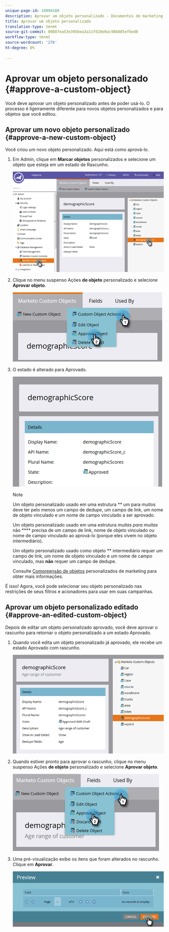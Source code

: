```yaml
---
unique-page-id: 10094188
description: Aprovar um objeto personalizado - Documentos de marketing - Documentação do produto
title: Aprovar um objeto personalizado
translation-type: tm+mt
source-git-commit: 00887ea53e395bea3a11fd28e0ac98b085ef6ed8
workflow-type: tm+mt
source-wordcount: '276'
ht-degree: 0%

---
```



# Aprovar um objeto personalizado {#approve-a-custom-object}

Você deve aprovar um objeto personalizado antes de poder usá-lo. O processo é ligeiramente diferente para novos objetos personalizados e para objetos que você editou.

## Aprovar um novo objeto personalizado {#approve-a-new-custom-object}

Você criou um novo objeto personalizado. Aqui está como aprová-lo.

1. Em Admin, clique em **Marcar objetos** personalizados e selecione um objeto que esteja em um estado de Rascunho.

   ![](assets/one.png)

1. Clique no menu suspenso Ações **de objeto** personalizado e selecione **Aprovar objeto**.

   ![](assets/two.png)

1. O estado é alterado para Aprovado.

   ![](assets/three.png)

   >[!NOTE]
   >
   >Um objeto personalizado usado em uma estrutura ** um para muitos deve ter pelo menos um campo de dedupe, um campo de link, um nome de objeto vinculado e um nome de campo vinculado a ser aprovado.
   >
   >
   >Um objeto personalizado usado em uma estrutura *muitas para muitas* não **** precisa de um campo de link, nome de objeto vinculado ou nome de campo vinculado ao aprová-lo (porque eles vivem no objeto intermediário).
   >
   >
   >Um objeto personalizado usado como objeto ** intermediário requer um campo de link, um nome de objeto vinculado e um nome de campo vinculado, mas **não** requer um campo de dedupe.
   >
   >
   >Consulte [Compreensão de objetos](understanding-marketo-custom-objects.md) personalizados de marketing para obter mais informações.

É isso! Agora, você pode selecionar seu objeto personalizado nas restrições de seus filtros e acionadores para usar em suas campanhas.

## Aprovar um objeto personalizado editado {#approve-an-edited-custom-object}

Depois de editar um objeto personalizado aprovado, você deve aprovar o rascunho para retornar o objeto personalizado a um estado Aprovado.

1. Quando você edita um objeto personalizado já aprovado, ele recebe um estado Aprovado com rascunho.

   ![](assets/four.png)

1. Quando estiver pronto para aprovar o rascunho, clique no menu suspenso Ações **de objeto** personalizado e selecione **Aprovar objeto**.

   ![](assets/five-1.png)

1. Uma pré-visualização exibe os itens que foram alterados no rascunho. Clique em **Aprovar**.

   ![](assets/six-1.png)

